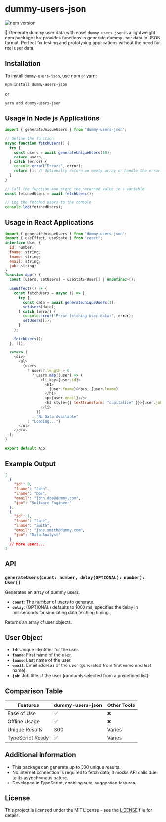 # dummy-users-json

[![npm version](https://badge.fury.io/js/dummy-users-json.svg)](https://www.npmjs.com/package/dummy-users-json)

🎉 Generate dummy user data with ease! `dummy-users-json` is a lightweight npm package that provides functions to generate dummy user data in JSON format. Perfect for testing and prototyping applications without the need for real user data.

## Installation

To install `dummy-users-json`, use npm or yarn:

```bash
npm install dummy-users-json
```

or

```bash
yarn add dummy-users-json
```

## Usage in Node js Applications

```javascript
import { generateUniqueUsers } from "dummy-users-json";

// Define the function
async function fetchUsers() {
  try {
    const users = await generateUniqueUsers(10);
    return users;
  } catch (error) {
    console.error("Error:", error);
    return []; // Optionally return an empty array or handle the error
  }
}

// Call the function and store the returned value in a variable
const fetchedUsers = await fetchUsers();

// Log the fetched users to the console
console.log(fetchedUsers);
```

## Usage in React Applications

```javascript
import { generateUniqueUsers } from "dummy-users-json";
import { useEffect, useState } from "react";
interface User {
  id: number;
  fname: string;
  lname: string;
  email: string;
  job: string;
}
function App() {
  const [users, setUsers] = useState<User[] | undefined>();

  useEffect(() => {
    const fetchUsers = async () => {
      try {
        const data = await generateUniqueUsers(1);
        setUsers(data);
      } catch (error) {
        console.error("Error fetching user data:", error);
        setUsers([]);
      }
    };

    fetchUsers();
  }, []);

  return (
    <div>
      <ul>
        {users
          ? users?.length > 0
            ? users.map((user) => (
                <li key={user.id}>
                  <h1>
                    {user.fname}&nbsp; {user.lname}
                  </h1>
                  <p>{user.email}</p>
                  <h3 style={{ textTransform: "capitalize" }}>{user.job}</h3>
                </li>
              ))
            : "No Data Available"
          : "Loading..."}
      </ul>
    </div>
  );
}

export default App;
```

## Example Output

```json
[
  {
    "id": 0,
    "fname": "John",
    "lname": "Doe",
    "email": "john.doe@dummy.com",
    "job": "Software Engineer"
  },
  {
    "id": 1,
    "fname": "Jane",
    "lname": "Smith",
    "email": "jane.smith@dummy.com",
    "job": "Data Analyst"
  }
  // More users...
]
```

## API

### `generateUsers(count: number, delay(OPTIONAL): number): User[]`

Generates an array of dummy users.

- **`count`**: The number of users to generate.
- **`delay`**: (OPTIONAL) defaults to 1000 ms, specifies the delay in milliseconds for simulating data fetching timing.

Returns an array of user objects.

## User Object

- **`id`**: Unique identifier for the user.
- **`fname`**: First name of the user.
- **`lname`**: Last name of the user.
- **`email`**: Email address of the user (generated from first name and last name).
- **`job`**: Job title of the user (randomly selected from a predefined list).

## Comparison Table

| Features         | dummy-users-json | Other Tools |
| ---------------- | ---------------- | ----------- |
| Ease of Use      | ✅               | ❌          |
| Offline Usage    | ✅               | ❌          |
| Unique Results   | 300              | Varies      |
| TypeScript Ready | ✅               | Varies      |

## Additional Information

- This package can generate up to 300 unique results.
- No internet connection is required to fetch data; it mocks API calls due to its asynchronous nature.
- Developed in TypeScript, enabling auto-suggestion features.

## License

This project is licensed under the MIT License - see the [LICENSE](LICENSE) file for details.
